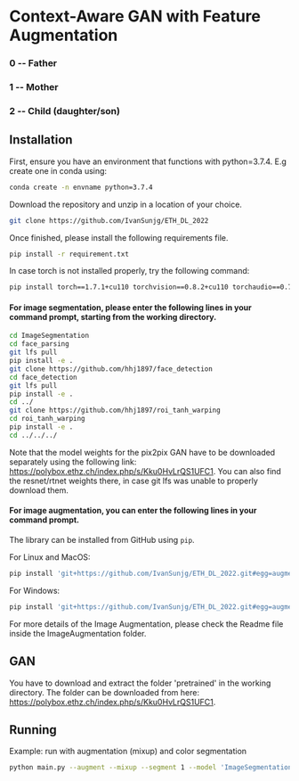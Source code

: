# Context-Aware GAN with Feature Augmentation

### 0 -- Father
### 1 -- Mother
### 2 -- Child (daughter/son)

## Installation
First, ensure you have an environment that functions with python=3.7.4. E.g create one in conda using:
```bash
conda create -n envname python=3.7.4
```

Download the repository and unzip in a location of your choice.
```bash
git clone https://github.com/IvanSunjg/ETH_DL_2022
```

Once finished, please install the following requirements file.
```bash
pip install -r requirement.txt
```
In case torch is not installed properly, try the following command:
```bash
pip install torch==1.7.1+cu110 torchvision==0.8.2+cu110 torchaudio==0.7.2 -f https://download.pytorch.org/whl/torch_stable.html
```

#### For image segmentation, please enter the following lines in your command prompt, starting from the working directory.
```bash
cd ImageSegmentation
cd face_parsing
git lfs pull
pip install -e .
git clone https://github.com/hhj1897/face_detection
cd face_detection
git lfs pull
pip install -e .
cd ../
git clone https://github.com/hhj1897/roi_tanh_warping
cd roi_tanh_warping
pip install -e .
cd ../../../
```
Note that the model weights for the pix2pix GAN have to be downloaded separately using the following link: https://polybox.ethz.ch/index.php/s/Kku0HvLrQS1UFC1.
You can also find the resnet/rtnet weights there, in case git lfs was unable to properly download them.

#### For image augmentation, you can enter the following lines in your command prompt.

The library can be installed from GitHub using `pip`.

For Linux and MacOS:
```bash
pip install 'git+https://github.com/IvanSunjg/ETH_DL_2022.git#egg=augmentations&subdirectory=ImageAugmentation'
```

For Windows:
```bash
pip install 'git+https://github.com/IvanSunjg/ETH_DL_2022.git#egg=augmentations^&subdirectory=ImageAugmentation'
```
For more details of the Image Augmentation, please check the Readme file inside the ImageAugmentation folder.

## GAN

You have to download and extract the folder 'pretrained' in the working directory. The folder can be downloaded from here: https://polybox.ethz.ch/index.php/s/Kku0HvLrQS1UFC1.


## Running

Example: run with augmentation (mixup) and color segmentation
```bash
python main.py --augment --mixup --segment 1 --model 'ImageSegmentation/pix2pixGAN/models/model_seg0_256.h5'
```
